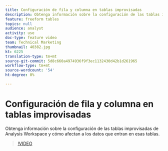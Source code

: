 ```yaml
---
title: Configuración de fila y columna en tablas improvisadas
description: Obtenga información sobre la configuración de las tablas improvisadas de Analysis Workspace y cómo afectan a los datos que entran en esas tablas.
feature: freeform tables
topics: null
audience: analyst
activity: use
doc-type: feature video
team: Technical Marketing
thumbnail: 40382.jpg
kt: 6225
translation-type: tm+mt
source-git-commit: 5d8c660a4974936f9f3ec1132430d42b1d261965
workflow-type: tm+mt
source-wordcount: '54'
ht-degree: 0%

---
```



# Configuración de fila y columna en tablas improvisadas

Obtenga información sobre la configuración de las tablas improvisadas de Analysis Workspace y cómo afectan a los datos que entran en esas tablas.

>[!VIDEO](https://video.tv.adobe.com/v/40382/?quality=12&learn=on)
